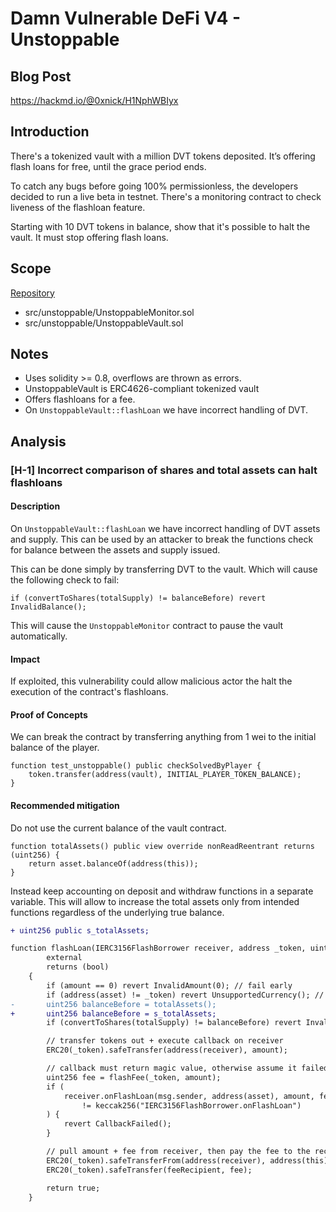 # Damn Vulnerable DeFi V4 - Unstoppable

## Blog Post

<https://hackmd.io/@0xnick/H1NphWBIyx>

## Introduction

There's a tokenized vault with a million DVT tokens deposited. It’s offering flash loans for free, until the grace period ends.

To catch any bugs before going 100% permissionless, the developers decided to run a live beta in testnet. There's a monitoring contract to check liveness of the flashloan feature.

Starting with 10 DVT tokens in balance, show that it's possible to halt the vault. It must stop offering flash loans.

## Scope

[Repository](https://github.com/NikolayPIvanov/damn-vulnerable-defi-v4)

- src/unstoppable/UnstoppableMonitor.sol
- src/unstoppable/UnstoppableVault.sol

## Notes

- Uses solidity >= 0.8, overflows are thrown as errors.
- UnstoppableVault is ERC4626-compliant tokenized vault
- Offers flashloans for a fee.
- On `UnstoppableVault::flashLoan` we have incorrect handling of DVT.

## Analysis

### [H-1] Incorrect comparison of shares and total assets can halt flashloans

#### Description

On `UnstoppableVault::flashLoan` we have incorrect handling of DVT assets and supply. This can be used by an attacker to break the functions check for balance between the assets and supply issued.

This can be done simply by transferring DVT to the vault. Which will cause the following check to fail:

```solidity
if (convertToShares(totalSupply) != balanceBefore) revert InvalidBalance();
```

This will cause the `UnstoppableMonitor` contract to pause the vault automatically.

#### Impact

If exploited, this vulnerability could allow malicious actor the halt the execution of the contract's flashloans.

#### Proof of Concepts

We can break the contract by transferring anything from 1 wei to the initial balance of the player.

```solidity
function test_unstoppable() public checkSolvedByPlayer {
    token.transfer(address(vault), INITIAL_PLAYER_TOKEN_BALANCE);
}
```

#### Recommended mitigation

Do not use the current balance of the vault contract.

```solidity
function totalAssets() public view override nonReadReentrant returns (uint256) {
    return asset.balanceOf(address(this));
}
```

Instead keep accounting on deposit and withdraw functions in a separate variable. This will allow
to increase the total assets only from intended functions regardless of the underlying true balance.

```diff
+ uint256 public s_totalAssets;
```

```diff
function flashLoan(IERC3156FlashBorrower receiver, address _token, uint256 amount, bytes calldata data)
        external
        returns (bool)
    {
        if (amount == 0) revert InvalidAmount(0); // fail early
        if (address(asset) != _token) revert UnsupportedCurrency(); // enforce ERC3156 requirement
-       uint256 balanceBefore = totalAssets();
+       uint256 balanceBefore = s_totalAssets;
        if (convertToShares(totalSupply) != balanceBefore) revert InvalidBalance(); // enforce ERC4626 requirement

        // transfer tokens out + execute callback on receiver
        ERC20(_token).safeTransfer(address(receiver), amount);

        // callback must return magic value, otherwise assume it failed
        uint256 fee = flashFee(_token, amount);
        if (
            receiver.onFlashLoan(msg.sender, address(asset), amount, fee, data)
                != keccak256("IERC3156FlashBorrower.onFlashLoan")
        ) {
            revert CallbackFailed();
        }

        // pull amount + fee from receiver, then pay the fee to the recipient
        ERC20(_token).safeTransferFrom(address(receiver), address(this), amount + fee);
        ERC20(_token).safeTransfer(feeRecipient, fee);

        return true;
    }
```
